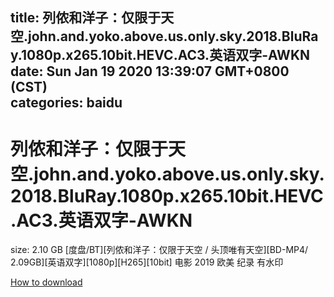 
title: 列侬和洋子：仅限于天空.john.and.yoko.above.us.only.sky.2018.BluRay.1080p.x265.10bit.HEVC.AC3.英语双字-AWKN
date: Sun Jan 19 2020 13:39:07 GMT+0800 (CST)    
categories: baidu
---

# 列侬和洋子：仅限于天空.john.and.yoko.above.us.only.sky.2018.BluRay.1080p.x265.10bit.HEVC.AC3.英语双字-AWKN
size: 2.10 GB
 [度盘/BT][列侬和洋子：仅限于天空 / 头顶唯有天空][BD-MP4/ 2.09GB][英语双字][1080p][H265][10bit] 电影 2019 欧美 纪录 有水印
 

[How to download](https://bpcam.bemobtrk.com/go/2ceec3aa-1ca2-46d6-b9ff-aaa5c184517c?jno=1645)